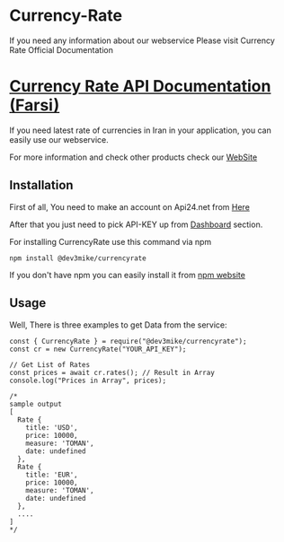 # Currency-Rate

If you need any information about our webservice Please visit Currency Rate Official Documentation
# <a href="https://api24.net/api/currency-gold-rate#help">Currency Rate API Documentation (Farsi)</a>


If you need latest rate of currencies in Iran in your application, you can easily use our webservice.

For more information and check other products check our [WebSite](https://api24.net)


## Installation
<p>
First of all, You need to make an account on Api24.net from <a href="https://api24.net/register">Here</a>
</p>
<p>
After that you just need to pick API-KEY up from <a href="https://api24.net/p/dashboard">Dashboard</a> section.
</p>

<p> For installing CurrencyRate use this command via npm </p>

```node
npm install @dev3mike/currencyrate
```


If you don't have npm you can easily install it from  [npm website](https://www.npmjs.com/)


## Usage

Well, There is three examples to get Data from the service:

```node
const { CurrencyRate } = require("@dev3mike/currencyrate");
const cr = new CurrencyRate("YOUR_API_KEY");

// Get List of Rates
const prices = await cr.rates(); // Result in Array 
console.log("Prices in Array", prices);

/*
sample output
[
  Rate {
    title: 'USD',
    price: 10000,
    measure: 'TOMAN',
    date: undefined
  },
  Rate {
    title: 'EUR',
    price: 10000,
    measure: 'TOMAN',
    date: undefined
  },
  ....
]
*/
```


